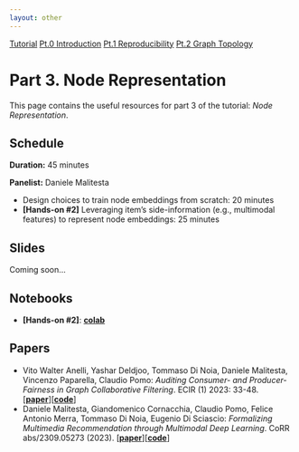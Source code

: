 ```yaml
---
layout: other
---
```


<div class="button-container">
    <a href="https://sisinflab.github.io/tutorial-gnns-recsys-log2023" class="button">Tutorial</a>
    <a href="https://sisinflab.github.io/tutorial-gnns-recsys-log2023/sections/introduction/" class="button">Pt.0 Introduction</a>
    <a href="https://sisinflab.github.io/tutorial-gnns-recsys-log2023/sections/reproducibility/" class="button">Pt.1 Reproducibility</a>
    <a href="https://sisinflab.github.io/tutorial-gnns-recsys-log2023/sections/graph_topology/" class="button">Pt.2 Graph Topology</a>
</div>

# Part 3. Node Representation

This page contains the useful resources for part 3 of the tutorial: _Node Representation_.

## Schedule
**Duration:** 45 minutes

**Panelist:** Daniele Malitesta

- Design choices to train node embeddings from scratch: 20 minutes
- **[Hands-on #2]** Leveraging item’s side-information (e.g., multimodal features) to represent node embeddings: 25 minutes

## Slides
Coming soon...

## Notebooks

- **[Hands-on #2]**: [**colab**]()

## Papers

- Vito Walter Anelli, Yashar Deldjoo, Tommaso Di Noia, Daniele Malitesta, Vincenzo Paparella, Claudio Pomo:
_Auditing Consumer- and Producer-Fairness in Graph Collaborative Filtering_. ECIR (1) 2023: 33-48.  
\[[**paper**](https://sisinflab.github.io/tutorial-gnns-recsys-log2023/assets/papers/ECIR.pdf)\]\[[**code**](https://github.com/sisinflab/ECIR2023-Graph-CF)\]
- Daniele Malitesta, Giandomenico Cornacchia, Claudio Pomo, Felice Antonio Merra, Tommaso Di Noia, Eugenio Di Sciascio:
_Formalizing Multimedia Recommendation through Multimodal Deep Learning_. CoRR abs/2309.05273 (2023).
\[[**paper**](https://sisinflab.github.io/tutorial-gnns-recsys-log2023/assets/papers/arXiv.pdf)\]\[[**code**](https://github.com/sisinflab/Formal-MultiMod-Rec)\]
